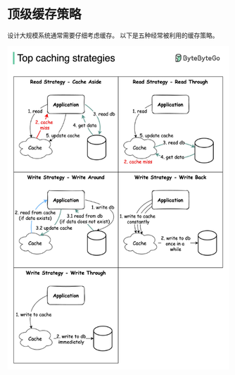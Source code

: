 # 顶级缓存策略


设计大规模系统通常需要仔细考虑缓存。
以下是五种经常被利用的缓存策略。

<p> <img src="../images/top_caching_strategy.jpeg" style="width: 680px" /> </p>